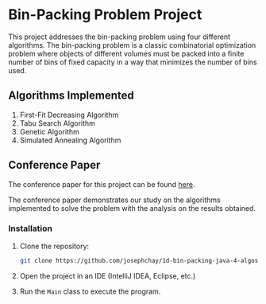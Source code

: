 # Bin-Packing Problem Project

This project addresses the bin-packing problem using four different algorithms. The bin-packing problem is a classic combinatorial optimization problem where objects of different volumes must be packed into a finite number of bins of fixed capacity in a way that minimizes the number of bins used.

## Algorithms Implemented

1. First-Fit Decreasing Algorithm
2. Tabu Search Algorithm
3. Genetic Algorithm
4. Simulated Annealing Algorithm

## Conference Paper

The conference paper for this project can be found [here](https://github.com/josephchay/1d-bin-packing-java-4-algos/blob/main/conference-paper.pdf).

The conference paper demonstrates our study on the algorithms implemented to solve the problem with the 
analysis on the results obtained.

### Installation

1. Clone the repository:

    ```sh
    git clone https://github.com/josephchay/1d-bin-packing-java-4-algos.git
    ```
   
2. Open the project in an IDE (IntelliJ IDEA, Eclipse, etc.)
3. Run the `Main` class to execute the program.
